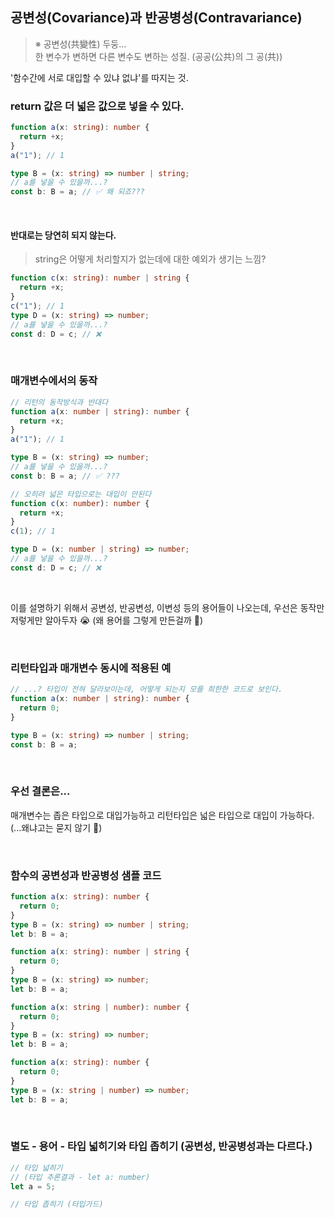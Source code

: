 ## 공변성(Covariance)과 반공병성(Contravariance)

> ※ 공변성(共變性) 두둥...<br />
> 한 변수가 변하면 다른 변수도 변하는 성질. (공공(公共)의 그 공(共))<br />

'함수간에 서로 대입할 수 있냐 없냐'를 따지는 것.

### return 값은 더 넓은 값으로 넣을 수 있다.

```ts
function a(x: string): number {
  return +x;
}
a("1"); // 1

type B = (x: string) => number | string;
// a를 넣을 수 있을까...?
const b: B = a; // ✅ 왜 되죠???
```

<br />

#### 반대로는 당연히 되지 않는다.

> string은 어떻게 처리할지가 없는데에 대한 예외가 생기는 느낌?

```ts
function c(x: string): number | string {
  return +x;
}
c("1"); // 1
type D = (x: string) => number;
// a를 넣을 수 있을까...?
const d: D = c; // ❌
```

<br />

### 매개변수에서의 동작

```ts
// 리턴의 동작방식과 반대다
function a(x: number | string): number {
  return +x;
}
a("1"); // 1

type B = (x: string) => number;
// a를 넣을 수 있을까...?
const b: B = a; // ✅ ???

// 오히려 넓은 타입으로는 대입이 안된다
function c(x: number): number {
  return +x;
}
c(1); // 1

type D = (x: number | string) => number;
// a를 넣을 수 있을까...?
const d: D = c; // ❌
```

<br />

이를 설명하기 위해서 공변성, 반공변성, 이변성 등의 용어들이 나오는데, 우선은 동작만 저렇게만 알아두자 😭 (왜 용어를 그렇게 만든걸까 🥲)

<br />

### 리턴타입과 매개변수 동시에 적용된 예

```ts
// ...? 타입이 전혀 달라보이는데, 어떻게 되는지 모를 희한한 코드로 보인다.
function a(x: number | string): number {
  return 0;
}

type B = (x: string) => number | string;
const b: B = a;
```

<br />

### 우선 결론은...

매개변수는 좁은 타입으로 대입가능하고 리턴타입은 넓은 타입으로 대입이 가능하다. (...왜냐고는 묻지 않기 🥲)

<br />

### 함수의 공변성과 반공병성 샘플 코드

```ts
function a(x: string): number {
  return 0;
}
type B = (x: string) => number | string;
let b: B = a;

function a(x: string): number | string {
  return 0;
}
type B = (x: string) => number;
let b: B = a;

function a(x: string | number): number {
  return 0;
}
type B = (x: string) => number;
let b: B = a;

function a(x: string): number {
  return 0;
}
type B = (x: string | number) => number;
let b: B = a;
```

<br />

### 별도 - 용어 - 타입 넓히기와 타입 좁히기 (공변성, 반공병성과는 다르다.)

```ts
// 타입 넓히기
// (타입 추론결과 - let a: number)
let a = 5;

// 타입 좁히기 (타입가드)
```
